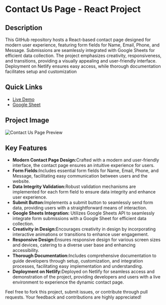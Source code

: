 # Contact Us Page - React Project

## Description

This GitHub repository hosts a React-based contact page designed for modern user experience, featuring form fields for Name, Email, Phone, and Message. Submissions are seamlessly integrated with Google Sheets for efficient data collection. The project emphasizes creativity, responsiveness, and transitions, providing a visually appealing and user-friendly interface. Deployment on Netlify ensures easy access, while thorough documentation facilitates setup and customization

## Quick Links

- <a href="https://famous-gumdrop-1cb218.netlify.app/">Live Demo</a>
- <a href="https://docs.google.com/spreadsheets/d/1XPxI_qRsfsqkmtV2TKxGwBRqae3kfBCj7xsRDkco2W0/edit?usp=sharing">Google Sheet</a>

## Project Image

![Contact Us Page Preview](https://linktoyourimage.com/image.png)

## Key Features

- <strong> Modern Contact Page Design:</strong>Crafted with a modern and user-friendly interface, the contact page ensures an intuitive experience for users.
- <strong> Form Fields:</strong>Includes essential form fields for Name, Email, Phone, and Message, facilitating easy communication between users and the website.
- <strong>Data Integrity Validation:</strong>Robust validation mechanisms are implemented for each form field to ensure data integrity and enhance user experience.
- <strong>Submit Button:</strong>Implements a submit button to seamlessly send form data, providing users with a straightforward means of interaction.
- <strong> Google Sheets Integration:</strong> Utilizes Google Sheets API to seamlessly integrate form submissions with a Google Sheet for efficient data collection.
- <strong>Creativity in Design:</strong>Encourages creativity in design by incorporating interactive animations or transitions to enhance user engagement.
- <strong>Responsive Design:</strong>Ensures responsive design for various screen sizes and devices, catering to a diverse user base and enhancing accessibility.
- <strong>Thorough Documentation:</strong>Includes comprehensive documentation to guide developers through setup, customization, and integration processes, facilitating easy implementation and understanding.
- <strong>Deployment on Netlify:</strong>Deployed on Netlify for seamless access and demonstration of the project, providing developers and users with a live environment to experience the dynamic contact page.





Feel free to fork this project, submit issues, or contribute through pull requests. Your feedback and contributions are highly appreciated!

